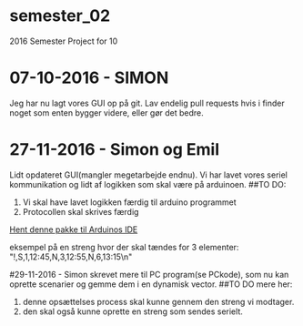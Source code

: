 # semester_02
2016 Semester Project for 10

# 07-10-2016 - SIMON
  Jeg har nu lagt vores GUI op på git. Lav endelig pull requests hvis i finder noget som enten bygger videre, eller gør det bedre.
# 27-11-2016 - Simon og Emil
Lidt opdateret GUI(mangler megetarbejde endnu). Vi har lavet vores seriel kommunikation og lidt af logikken som skal være på arduinoen.
##TO DO:
1. Vi skal have lavet logikken færdig til arduino programmet
2. Protocollen skal skrives færdig
     
[Hent denne pakke til Arduinos IDE](https://github.com/maniacbug/StandardCplusplus)
   
eksempel på en streng hvor der skal tændes for 3 elementer:
"!,S,1,12:45,N,3,12:55,N,6,13:15\n"

#29-11-2016 - Simon
skrevet mere til PC program(se PCkode), som nu kan oprette scenarier og gemme dem i en dynamisk vector.
##TO DO mere her:
1. denne opsættelses process skal kunne gennem den streng vi modtager.
2. den skal også kunne oprette en streng som sendes serielt.

